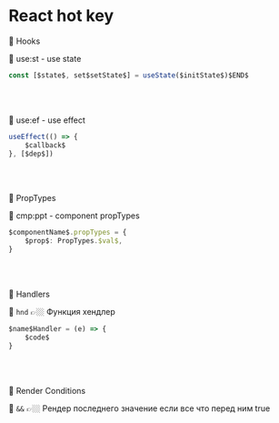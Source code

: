 # React hot key

💠 Hooks

🔹 use:st - use state
```typescript
const [$state$, set$setState$] = useState($initState$)$END$
```

<br><br>

🔹 use:ef - use effect
```typescript
useEffect(() => {
    $callback$
}, [$dep$])
```

<br><br>

💠 PropTypes

🔹 cmp:ppt - component propTypes
```typescript
$componentName$.propTypes = {
    $prop$: PropTypes.$val$,
}
```

<br><br>

💠 Handlers  

🔹 `hnd` 👉🏼 Функция хендлер  
```typescript
$name$Handler = (e) => {
    $code$
}
```

<br>
<br>

💠 Render Conditions  

🔹 `&&` 👉🏼 Рендер последнего значение если все что перед ним true  
```typescript

```

<br>
<br>